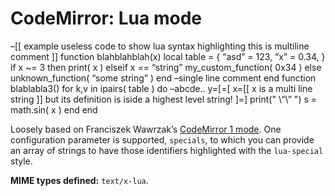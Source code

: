 CodeMirror: Lua mode
====================

–\[\[ example useless code to show lua syntax highlighting this is multiline comment \]\] function blahblahblah(x) local table = { “asd” = 123, “x” = 0.34, } if x ~= 3 then print( x ) elseif x == “string” my\_custom\_function( 0x34 ) else unknown\_function( “some string” ) end –single line comment end function blablabla3() for k,v in ipairs( table ) do –abcde.. y=\[=\[ x=\[\[ x is a multi line string \]\] but its definition is iside a highest level string! \]=\] print(" \\“\\” ") s = math.sin( x ) end end

Loosely based on Franciszek Wawrzak’s [CodeMirror 1 mode](http://codemirror.net/1/contrib/lua). One configuration parameter is supported, `specials`, to which you can provide an array of strings to have those identifiers highlighted with the `lua-special` style.

**MIME types defined:** `text/x-lua`.
